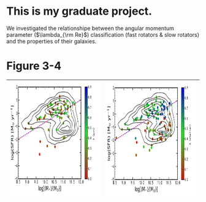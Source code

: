 # This is my graduate project.

We investigated the relationshipe between the angular momentum parameter ($\lambda_{\rm Re}$) 
classification (fast rotators & slow rotators) and the properties of their galaxies.

# Figure 3-4

| <img align="left " width="460" height="300" src="https://github.com/shiro1920/GraduationProject/blob/main/Results/SFR-M*_gas.jpg?raw=true"> | <img align="right" width="460" height="300" src="https://github.com/shiro1920/GraduationProject/blob/main/Results/SFR-M8_star.jpg?raw=true"> |
| ------------- | ------------- |
